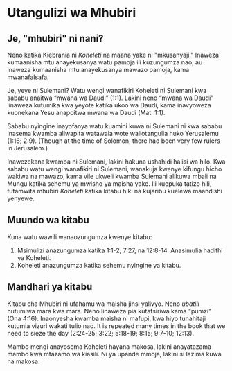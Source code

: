 # Utangulizi wa Mhubiri

## Je, "mhubiri" ni nani?

Neno katika Kiebrania ni _Koheleti_ na maana yake ni "mkusanyaji." Inaweza kumaanisha mtu anayekusanya watu pamoja ili kuzungumza nao, au inaweza kumaanisha mtu anayekusanya mawazo pamoja, kama mwanafalsafa.

Je, yeye ni Sulemani? Watu wengi wanafikiri Koheleti ni Sulemani kwa sababu anaitwa “mwana wa Daudi” (1:1). Lakini neno “mwana wa Daudi” linaweza kutumika kwa yeyote katika ukoo wa Daudi, kama inavyoweza kuonekana Yesu anapoitwa mwana wa Daudi (Mat. 1:1).

Sababu nyingine inayofanya watu kuamini kuwa ni Sulemani ni kwa sababu inasema kwamba aliwapita watawala wote waliotangulia huko Yerusalemu (1:16; 2:9). (Though at the time of Solomon, there had been very few rulers in Jerusalem.)

Inawezekana kwamba ni Sulemani, lakini hakuna ushahidi halisi wa hilo. Kwa sababu watu wengi wanafikiri ni Sulemani, wanakuja kwenye kifungu hicho wakiwa na mawazo, kama vile ukweli kwamba Sulemani alikuwa mbali na Mungu katika sehemu ya mwisho ya maisha yake. Ili kuepuka tatizo hili, tutamwita mhubiri _Koheleti_ katika kitabu hiki na kujaribu kuelewa maandishi yenyewe.

## Muundo wa kitabu

Kuna watu wawili wanaozungumza kwenye kitabu:

1. Msimulizi anazungumza katika 1:1-2, 7:27, na 12:8-14. Anasimulia hadithi ya Koheleti.
2. Koheleti anazungumza katika sehemu nyingine ya kitabu.

## Mandhari ya kitabu

Kitabu cha Mhubiri ni ufahamu wa maisha jinsi yalivyo. Neno _ubatili_ hutumiwa mara kwa mara. Neno linaweza pia kutafsiriwa kama "pumzi" (Ona 4:16). Inaonyesha kwamba maisha ni mafupi, kwa hiyo tunahitaji kutumia vizuri wakati tulio nao. It is repeated many times in the book that we need to sieze the day (2:24-25; 3:22; 5:18-19; 8:15; 9:7-10; 12:13).

Mambo mengi anayosema Koheleti hayana makosa, lakini anayatazama mambo kwa mtazamo wa kiasili. Ni ya upande mmoja, lakini si lazima kuwa na makosa.

